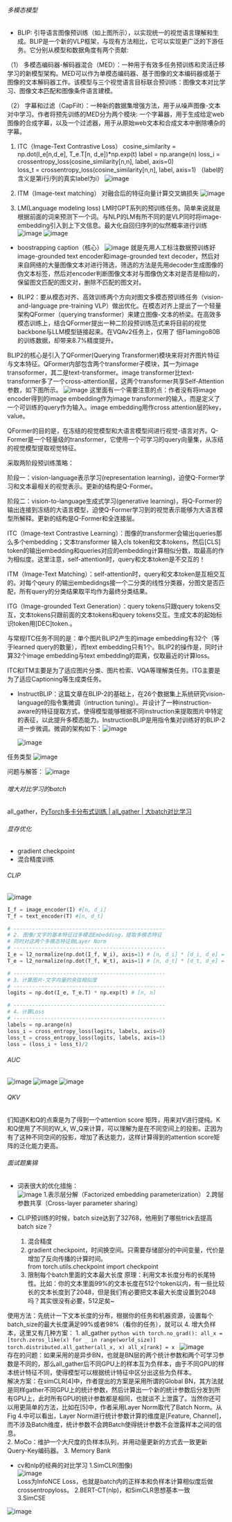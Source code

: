 ###### 多模态模型
* BLIP: 引导语言图像预训练（如上图所示），以实现统一的视觉语言理解和生成。BLIP是一个新的VLP框架，与现有方法相比，它可以实现更广泛的下游任务。它分别从模型和数据角度有两个贡献:

（1） 多模态编码器-解码器混合（MED）：一种用于有效多任务预训练和灵活迁移学习的新模型架构。MED可以作为单模态编码器、基于图像的文本编码器或基于图像的文本解码器工作。该模型与三个视觉语言目标联合预训练：图像文本对比学习、图像文本匹配和图像条件语言建模。

（2） 字幕和过滤（CapFilt）：一种新的数据集增强方法，用于从噪声图像-文本对中学习。作者将预先训练的MED分为两个模块: 一个字幕器，用于生成给定web图像的合成字幕，以及一个过滤器，用于从原始web文本和合成文本中删除嘈杂的字幕。

1. ITC（Image-Text Contrastive Loss）
   cosine_similarity = np.dot(I_e[n,d_e], T_e.T[n, d_e])*np.exp(t)
   label = np.arange(n)
   loss_i = crossentropy_loss(cosine_similarity[n,n], label, axis=0)  
   loss_t = crossentropy_loss(cosine_similarity[n,n], label, axis=1)
   （label的含义是第i行/列的真实label为i）
   ![image](https://github.com/Feve1986/coding/assets/67903547/8d7fac67-fc08-447a-bb7c-427906861db3)

2. ITM（Image-text matching）
   对融合后的特征向量计算交叉熵损失
   ![image](https://github.com/Feve1986/coding/assets/67903547/a8d47d98-1557-4902-a909-5e0c3d8d2d79)

3. LM(Language modeling loss)
   LM时GPT系列的预训练任务。简单来说就是根据前面的词来预测下一个词。与NLP的LM有所不同的是VLP同时将image-embedding引入到上下文信息。最大化自回归序列的似然概率进行训练
![image](https://github.com/Feve1986/coding/assets/67903547/b082dae5-1a14-4972-accc-2d684df260cd)
![image](https://github.com/Feve1986/coding/assets/67903547/b7809fb4-83dd-434c-b4b8-620ee3644e88)

* boostrapping caption（核心）
![image](https://github.com/Feve1986/coding/assets/67903547/4d8fa460-d0ce-4594-ab04-8a159ad4d217)
就是先用人工标注数据预训练好image-grounded text encoder和image-grounded text decoder，然后对来自网络的大量图像文本对进行筛选，筛选的方法是先用decoder生成图像的伪文本标签，然后对encoder判断图像文本对与图像伪文本对是否是相似的，保留图文匹配的图文对，删除不匹配的图文对。

* BLIP2：要从模态对齐、高效训练两个方向对图文多模态预训练任务（vision-and-language pre-training VLP）做出优化。在模态对齐上提出了一个轻量架构QFormer（querying transformer）来建立图像-文本的桥梁。在高效多模态训练上，结合QFormer提出一种二阶段预训练范式来将目前的视觉backbone与LLM模型链接起来。在VQAv2任务上，仅用了 
 倍Flamingo80B的训练数据，却带来8.7%精度提升。

BLIP2的核心是引入了QFormer(Querying Transformer)模块来将对齐图片特征与文本特征。QFormer内部包含两个transformer子模块，其一为image transoformer，其二是text-transformer。image transformer比text-transformer多了一个cross-attention层，这两个transformer共享Self-Attention参数，如下图所示。
![image](https://github.com/Feve1986/coding/assets/67903547/57d85edd-6cdc-4c97-afeb-fafcc848eb30)
这里面有一个需要注意的点：作者没有将image encoder得到的image embedding作为image transformer的输入，而是定义了一个可训练的query作为输入。image embedding用作cross attention层的key， value。

QFormer的目的是，在冻结的视觉模型和大语言模型间进行视觉-语言对齐。Q-Former是一个轻量级的transformer，它使用一个可学习的query向量集，从冻结的视觉模型提取视觉特征。

采取两阶段预训练策略：

阶段一：vision-language表示学习(representation learning)，迫使Q-Former学习和文本最相关的视觉表示。更新的结构是Q-Former。

阶段二：vision-to-language生成式学习(generative learning)，将Q-Former的输出连接到冻结的大语言模型，迫使Q-Former学习到的视觉表示能够为大语言模型所解释。更新的结构是Q-Former和全连接层。

ITC（Image-text Contrastive Learning）：图像的transformer会输出queries那么多个embedding；文本transformer 输入cls token和文本tokens，然后[CLS] token的输出embedding和queries对应的embedding计算相似分数，取最高的作为相似度。这里注意，self-attention时，query和文本token是不交互的！

ITM（Image-Text Matching）：self-attention时，query和文本token是互相交互的。对每个qeury 的输出embedidngs接一个二分类的线性分类器，分图文是否匹配，所有query的分类结果取平均作为最终分类结果。

ITG（Image-grounded Text Generation）：query tokens只跟query tokens交互，文本tokens只跟前面的文本tokens和query tokens交互。生成文本的起始标识token用[DEC]token.。

与常规ITC任务不同的是：单个图片BLIP2产生的image embedding有32个（等于learned query的数量），而text embedding只有1个。BLIP2的操作是，同时计算32个image embedding与text embedding的距离，仅取最近的计算loss。

ITC和ITM主要是为了适应图片分类、图片检索、VQA等理解类任务。ITG主要是为了适应Captioning等生成类任务。

* InstructBLIP：这篇文章在BLIP-2的基础上，在26个数据集上系统研究vision-language的指令集微调（intruction tuning）。并设计了一种instruction-aware的特征提取方式，使得模型能够根据不同instruction来提取图片中特定的表征，以此提升多模态能力。InstructionBLIP是用指令集对训练好的BLIP-2进一步微调。微调的架构如下：![image](https://github.com/Feve1986/coding/assets/67903547/02c13baa-1079-4e43-84a9-21e8d22c697a)

  ![image](https://github.com/Feve1986/coding/assets/67903547/065a136e-5d84-4fdd-90d1-b264054cb68e)

任务类型
![image](https://github.com/Feve1986/coding/assets/67903547/bb31bf59-0d21-4a5a-99b7-03abcf64716b)

问题与解答：
![image](https://github.com/Feve1986/coding/assets/67903547/64103b43-9350-4630-926c-6fd6b365ca11)

###### 增大对比学习的batch
all_gather，[PyTorch多卡分布式训练 | all_gather | 大batch对比学习](https://zhuanlan.zhihu.com/p/615784842)

###### 显存优化
* gradient checkpoint
* 混合精度训练

###### CLIP
![image](https://github.com/Feve1986/coding/assets/67903547/d81498a0-b7d0-4a84-929b-ffee4b530ea5)
```python
I_f = image_encoder(I) #[n, d_i]
T_f = text_encoder(T) #[n, d_t]

# -------------------------------------------------
# 2. 图像/文字的基本特征过多模态Embedding，提取多模态特征
# 同时对这两个多模态特征做Layer Norm
# -------------------------------------------------
I_e = l2_normalize(np.dot(I_f, W_i), axis=1) # [n, d_i] * [d_i, d_e] = [n, d_e]
T_e = l2_normalize(np.dot(T_f, W_t), axis=1) # [n, d_t] * [d_t, d_e] = [n, d_e]

# -------------------------------------------------
# 3、计算图片-文字向量的余弦相似度
# -------------------------------------------------
logits = np.dot(I_e, T_e.T) * np.exp(t) # [n, n]

# -------------------------------------------------
# 4、计算Loss
# -------------------------------------------------
labels = np.arange(n)
loss_i = cross_entropy_loss(logits, labels, axis=0)
loss_t = cross_entropy_loss(logits, labels, axis=1)
loss = (loss_i + loss_t)/2
```

###### AUC
![image](https://github.com/Feve1986/coding/assets/67903547/3f2a5f85-83e0-487b-84b8-6c7a6fc505b5)
![image](https://github.com/Feve1986/coding/assets/67903547/540c421d-50e4-4927-b2ba-0c8a712e8071)
![image](https://github.com/Feve1986/coding/assets/67903547/f855f131-2c23-4ada-823d-816bfa354f84)

###### QKV
们知道K和Q的点乘是为了得到一个attention score 矩阵，用来对V进行提纯。K和Q使用了不同的W_k, W_Q来计算，可以理解为是在不同空间上的投影。正因为有了这种不同空间的投影，增加了表达能力，这样计算得到的attention score矩阵的泛化能力更高。

###### 面试题集锦
* 词表很大的优化措施：  
   ![image](https://github.com/Feve1986/coding/assets/67903547/07f654ea-8652-4d11-8cca-5821f6c158c1)
   1.表示层分解（Factorized embedding parameterization）
   2.跨层参数共享（Cross-layer parameter sharing）

* CLIP预训练的时候，batch size达到了32768，他用到了哪些trick去提高batch size？ 
  1. 混合精度
  2. gradient checkpoint，时间换空间。只需要存储部分的中间变量，代价是增加了反向传播的计算时间。  
     from torch.utils.checkpoint import checkpoint
  3. 限制每个batch里面的文本最大长度
     原理：利用文本长度分布的长尾特性。比如：你的文本里面99%的文本长度在512个token以内，有一些比较长的文本长度到了2048，但是我们有必要把文本最大长度设置到2048吗？其实很没有必要，512足矣~

使用方法：先统计一下文本长度的分布，根据你的任务和机器资源，设置每个batch_size的最大长度满足99%或者98%（看你的任务），就可以
   4. 增大负样本，这里又有几种方案：
      1. all_gather
      ```python
      with torch.no_grad():
       all_x = [torch.zeros_like(x) for _ in range(world_size)]
       torch.distributed.all_gather(all_x, x)
   all_x[rank] = x
      ```
      ![image](https://github.com/Feve1986/coding/assets/67903547/5ca9a396-fcfb-4908-8dfc-8f920969137f)  
      存在的问题：如果采用的是异步BN，也就是BN层的两个统计参数和两个可学习参数是不同的，那么all_gather后不同GPU上的样本互为负样本，由于不同GPU的样本统计特征不同，使得模型可以根据统计特征中区分出这些为负样本。  
      解决方案：在simCLR[4]中，作者提出的方案是采用所谓的Global BN，其方法就是同样gather不同GPU上的统计参数，然后计算出一个新的统计参数后分发到所有GPU上，此时所有GPU的统计参数都是相同，也就谈不上泄露了。当然你还可以用更简单的方法，比如在[5]中，作者采用Layer Norm取代了Batch Norm。从Fig 4.中可以看出，Layer Norm进行统计参数计算的维度是[Feature, Channel]，而不涉及Batch维度，统计参数不会跨Batch使得统计参数不会泄露样本之间的信息。  
      2. MoCo：维护一个大尺度的负样本队列，并用动量更新的方式去一致更新Query-Key编码器。
      3. Memory Bank


* cv和nlp的经典的对比学习
   1.SimCLR(图像)  
     ![image](https://github.com/Feve1986/coding/assets/67903547/53db6eab-801e-46e3-a944-92d9ae304b33)  
     Loss为InfoNCE Loss，也就是batch内的正样本和负样本计算相似度后做crossentropyloss。
   2.BERT-CT(nlp)，和SimCLR思想基本一致  
   3.SimCSE

![image](https://github.com/Feve1986/coding/assets/67903547/1f957ade-7661-4548-b880-54d8f694ff5c)
